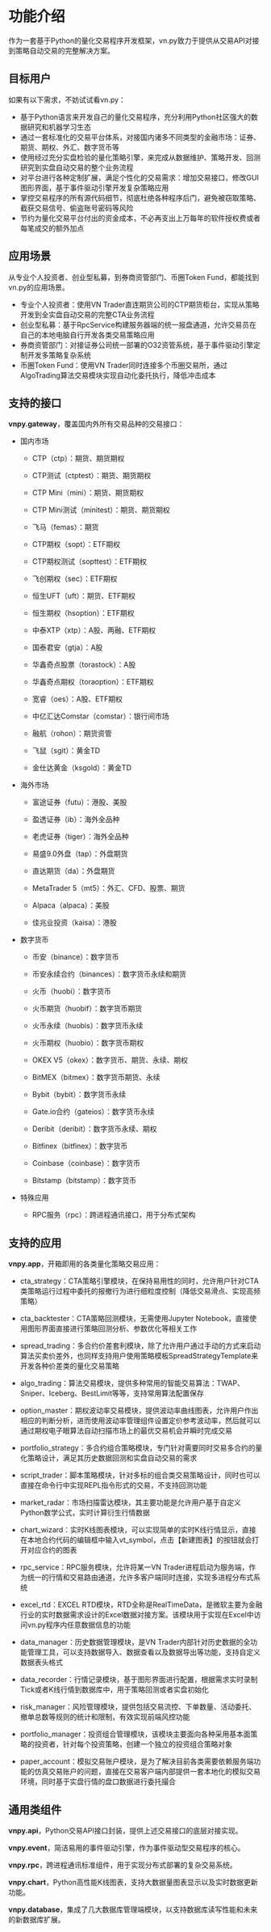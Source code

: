 # 功能介绍

作为一套基于Python的量化交易程序开发框架，vn.py致力于提供从交易API对接到策略自动交易的完整解决方案。

## 目标用户

如果有以下需求，不妨试试看vn.py：

* 基于Python语言来开发自己的量化交易程序，充分利用Python社区强大的数据研究和机器学习生态
* 通过一套标准化的交易平台体系，对接国内诸多不同类型的金融市场：证券、期货、期权、外汇、数字货币等
* 使用经过充分实盘检验的量化策略引擎，来完成从数据维护、策略开发、回测研究到实盘自动交易的整个业务流程
* 对平台进行各种定制扩展，满足个性化的交易需求：增加交易接口，修改GUI图形界面，基于事件驱动引擎开发复杂策略应用
* 掌控交易程序的所有源代码细节，彻底杜绝各种程序后门，避免被窃取策略、截获交易信号、偷盗账号密码等风险
* 节约为量化交易平台付出的资金成本，不必再支出上万每年的软件授权费或者每笔成交的额外加点


## 应用场景

从专业个人投资者、创业型私募，到券商资管部门、币圈Token Fund，都能找到vn.py的应用场景。

* 专业个人投资者：使用VN Trader直连期货公司的CTP期货柜台，实现从策略开发到全实盘自动交易的完整CTA业务流程
* 创业型私募：基于RpcService构建服务器端的统一报盘通道，允许交易员在自己的本地电脑自行开发各类交易策略应用
* 券商资管部门：对接证券公司统一部署的O32资管系统，基于事件驱动引擎定制开发多策略复杂系统
* 币圈Token Fund：使用VN Trader同时连接多个币圈交易所，通过AlgoTrading算法交易模块实现自动化委托执行，降低冲击成本


## 支持的接口

**vnpy.gateway**，覆盖国内外所有交易品种的交易接口：

* 国内市场

  * CTP（ctp）：期货、期货期权

  * CTP测试（ctptest）：期货、期货期权

  * CTP Mini（mini）：期货、期货期权

  * CTP Mini测试（minitest）：期货、期货期权

  * 飞马（femas）：期货
    
  * CTP期权（sopt）：ETF期权

  * CTP期权测试（sopttest）：ETF期权

  * 飞创期权（sec）：ETF期权

  * 恒生UFT（uft）：期货、ETF期权

  * 恒生期权（hsoption）：ETF期权

  * 中泰XTP（xtp）：A股、两融、ETF期权

  * 国泰君安（gtja）：A股

  * 华鑫奇点股票（torastock）：A股

  * 华鑫奇点期权（toraoption）：ETF期权

  * 宽睿（oes）：A股、ETF期权
    
  * 中亿汇达Comstar（comstar）：银行间市场

  * 融航（rohon）：期货资管

  * 飞鼠（sgit）：黄金TD

  * 金仕达黄金（ksgold）：黄金TD

* 海外市场
    
  * 富途证券（futu）：港股、美股

  * 盈透证券（ib）：海外全品种

  * 老虎证券（tiger）：海外全品种

  * 易盛9.0外盘（tap）：外盘期货

  * 直达期货（da）：外盘期货

  * MetaTrader 5（mt5）：外汇、CFD、股票、期货

  * Alpaca（alpaca）：美股

  * 佳兆业投资（kaisa）：港股

* 数字货币

  * 币安（binance）：数字货币

  * 币安永续合约（binances）：数字货币永续和期货

  * 火币（huobi）：数字货币

  * 火币期货（huobif）：数字货币期货

  * 火币永续（huobis）：数字货币永续

  * 火币期权（huobio）：数字货币期权

  * OKEX V5（okex）：数字货币、期货、永续、期权

  * BitMEX（bitmex）：数字货币期货、永续

  * Bybit（bybit）：数字货币永续

  * Gate.io合约（gateios）：数字货币永续

  * Deribit（deribit）：数字货币永续、期权

  * Bitfinex（bitfinex）：数字货币

  * Coinbase（coinbase）：数字货币

  * Bitstamp（bitstamp）：数字货币

* 特殊应用

  * RPC服务（rpc）：跨进程通讯接口，用于分布式架构


## 支持的应用

**vnpy.app**，开箱即用的各类量化策略交易应用：

* cta_strategy：CTA策略引擎模块，在保持易用性的同时，允许用户针对CTA类策略运行过程中委托的报撤行为进行细粒度控制（降低交易滑点、实现高频策略）

* cta_backtester：CTA策略回测模块，无需使用Jupyter Notebook，直接使用图形界面直接进行策略回测分析、参数优化等相关工作

* spread_trading：多合约价差套利模块，除了允许用户通过手动的方式来启动算法买卖价差外，也同样支持用户使用策略模板SpreadStrategyTemplate来开发各种价差类的量化交易策略

* algo_trading：算法交易模块，提供多种常用的智能交易算法：TWAP、Sniper、Iceberg、BestLimit等等，支持常用算法配置保存

* option_master：期权波动率交易模块，提供波动率曲线图表，允许用户作出相应的判断分析，进而使用波动率管理组件设置定价参考波动率，然后就可以通过期权电子眼算法自动扫描市场上的最优交易机会并瞬时完成交易

* portfolio_strategy：多合约组合策略模块，专门针对需要同时交易多合约的量化策略设计，满足其历史数据回测和实盘自动交易的需求

* script_trader：脚本策略模块，针对多标的组合类交易策略设计，同时也可以直接在命令行中实现REPL指令形式的交易，不支持回测功能

* market_radar：市场扫描雷达模块，其主要功能是允许用户基于自定义Python数学公式，实时计算衍生行情数据

* chart_wizard：实时K线图表模块，可以实现简单的实时K线行情显示，直接在本地合约代码的编辑框中输入vt_symbol，点击【新建图表】的按钮就会打开对应合约的图表

* rpc_service：RPC服务模块，允许将某一VN Trader进程启动为服务端，作为统一的行情和交易路由通道，允许多客户端同时连接，实现多进程分布式系统

* excel_rtd：EXCEL RTD模块，RTD全称是RealTimeData，是微软主要为金融行业的实时数据需求设计的Excel数据对接方案。该模块用于实现在Excel中访问vn.py程序内任意数据信息的功能

* data_manager：历史数据管理模块，是VN Trader内部针对历史数据的全功能管理工具，可以支持数据导入、数据查看以及数据导出等功能，支持自定义数据表头格式

* data_recorder：行情记录模块，基于图形界面进行配置，根据需求实时录制Tick或者K线行情到数据库中，用于策略回测或者实盘初始化

* risk_manager：风险管理模块，提供包括交易流控、下单数量、活动委托、撤单总数等规则的统计和限制，有效实现前端风控功能

* portfolio_manager：投资组合管理模块，该模块主要面向各种采用基本面策略的投资者，针对每个投资策略，创建一个独立的投资组合策略对象

* paper_account：模拟交易账户模块，是为了解决目前各类需要依赖服务端功能的仿真交易账户的问题，直接在交易客户端内部提供一套本地化的模拟交易环境，同时基于实盘行情的盘口数据进行委托撮合


## 通用类组件

**vnpy.api**，Python交易API接口封装，提供上述交易接口的底层对接实现。

**vnpy.event**，简洁易用的事件驱动引擎，作为事件驱动型交易程序的核心。

**vnpy.rpc**，跨进程通讯标准组件，用于实现分布式部署的复杂交易系统。

**vnpy.chart**，Python高性能K线图表，支持大数据量图表显示以及实时数据更新功能。

**vnpy.database**，集成了几大数据库管理端模块，以支持数据库读写性能和未来的新数据库扩展。
